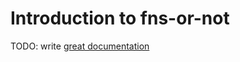 # Introduction to fns-or-not

TODO: write [great documentation](http://jacobian.org/writing/what-to-write/)
